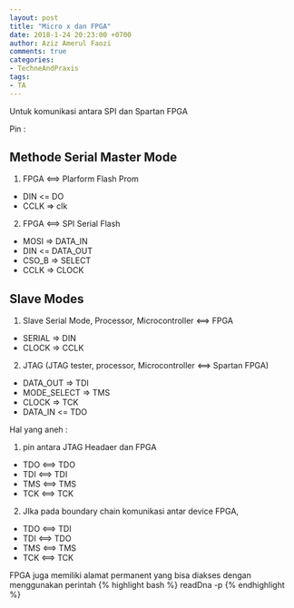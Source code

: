 ```yaml
---
layout: post
title: "Micro x dan FPGA"
date: 2018-1-24 20:23:00 +0700
author: Aziz Amerul Faozi
comments: true
categories: 
- TechneAndPraxis
tags:
- TA
---
```

Untuk komunikasi antara SPI dan Spartan FPGA

Pin :

## Methode Serial Master Mode


1. FPGA   <==>     Plarform Flash Prom
- DIN  <= DO
- CCLK => clk
2. FPGA <==> SPI Serial Flash
- MOSI => DATA_IN
- DIN <= DATA_OUT
- CSO_B => SELECT
- CCLK => CLOCK

## Slave Modes
1. Slave Serial Mode, Processor, Microcontroller <==> FPGA
- SERIAL => DIN
- CLOCK => CCLK
2. JTAG (JTAG tester, processor, Microcontroller <==> Spartan FPGA)
- DATA_OUT => TDI
- MODE_SELECT => TMS
- CLOCK => TCK
- DATA_IN <= TDO


Hal yang aneh :
1. pin antara JTAG Headaer dan FPGA
- TDO <==> TDO
- TDI <==> TDI
- TMS <==> TMS
- TCK <==> TCK
2. JIka pada boundary chain komunikasi antar device FPGA, 
- TDO <==> TDI
- TDI <==> TDO
- TMS <==> TMS
- TCK <==> TCK


FPGA juga memiliki alamat permanent yang bisa diakses dengan menggunakan perintah
{% highlight bash %}
 readDna -p <position>
{% endhighlight %}
